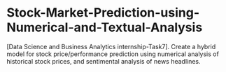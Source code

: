 # Stock-Market-Prediction-using-Numerical-and-Textual-Analysis
[Data Science and Business Analytics internship-Task7].
Create a hybrid model for stock price/performance prediction using numerical analysis of historical stock prices, and sentimental analysis of news headlines.
